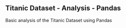 <a id='0'></a>
## Titanic Dataset - Analysis - Pandas
<p>
<div>Basic analysis of the Titanic Dataset using Pandas</div>
</p>
